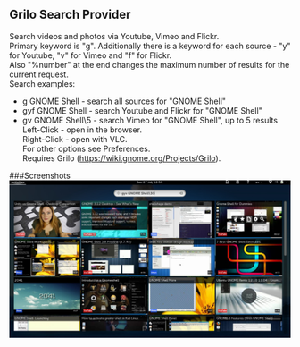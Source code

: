 ## Grilo Search Provider
Search videos and photos via Youtube, Vimeo and Flickr.    
Primary keyword is "g". Additionally there is a keyword for each source - "y" for Youtube, "v" for Vimeo and "f" for Flickr.    
Also "\%number" at the end changes the maximum number of results for the current request.  
Search examples:  
 - g GNOME Shell - search all sources for "GNOME Shell"  
 - gyf GNOME Shell - search Youtube and Flickr for "GNOME Shell"  
 - gv GNOME Shell\5 - search Vimeo for "GNOME Shell", up to 5 results    
Left-Click - open in the browser.  
Right-Click - open with VLC.    
For other options see Preferences.  
Requires Grilo (https://wiki.gnome.org/Projects/Grilo).

###Screenshots
![Grilo search provider](/screenshots/1.jpg)
